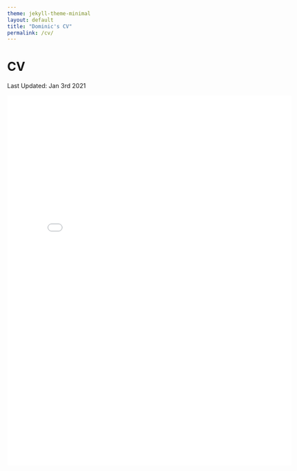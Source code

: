 ```yaml
---
theme: jekyll-theme-minimal
layout: default
title: "Dominic's CV"
permalink: /cv/
---
```


# CV
Last Updated: Jan 3rd 2021

<embed src="/assets/img/cv.pdf" height="860" width="660">

